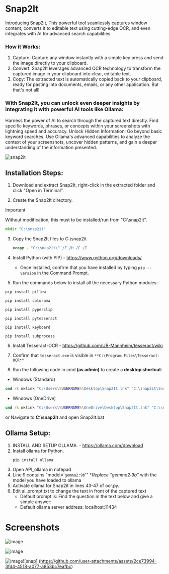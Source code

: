 # Snap2It
Introducing Snap2It, This powerful tool seamlessly captures window content, converts it to editable text using cutting-edge OCR, and even integrates with AI for advanced search capabilities.

### How it Works:
1. Capture: Capture any window instantly with a simple key press and send the image directly to your clipboard.
2. Convert: Snap2It leverages advanced OCR technology to transform the captured image in your clipboard into clear, editable text.
3. Copy: The extracted text is automatically copied back to your clipboard, ready for pasting into documents, emails, or any other application.
But that's not all!
### With Snap2It, you can unlock even deeper insights by integrating it with powerful AI tools like Ollama:
Harness the power of AI to search through the captured text directly. Find specific keywords, phrases, or concepts within your screenshots with lightning speed and accuracy.
Unlock Hidden Information: Go beyond basic keyword searches. Use Ollama's advanced capabilities to analyze the context of your screenshots, uncover hidden patterns, and gain a deeper understanding of the information presented.

![snap2it](https://github.com/user-attachments/assets/2d75f567-59db-48b4-a868-147cfb0c9746)

## Installation Steps:

1. Download and extract Snap2It, right-click in the extracted folder and click "Open in Terminal".
   
2. Create the Snap2It directory.
> [!IMPORTANT]
> Without modification, this must to be installed/run from "C:\snap2it".

   ```cmd
   mkdir "C:\snap2it"
   ```
3. Copy the Snap2It files to C:\snap2it
   ```cmd
   xcopy . "C:\snap2it\" /E /H /C /I
   ```
   
4. Install Python (with PIP) - https://www.python.org/downloads/
   - Once installed, confirm that you have installed by typing `pip --version` in the Command Prompt.

5. Run the commands below to install all the necessary Python modules:
```
pip install pillow
```
```
pip install colorama
```
```
pip install pyperclip
```
```
pip install pytesseract
```
```
pip install keyboard
```
```
pip install subprocess
```


6. Install Tesseract-OCR - https://github.com/UB-Mannheim/tesseract/wiki
   
7. Confirm that `tesseract.exe` is visible in `**C:\Program Files\Tesseract-OCR**`
   
8. Run the following code in cmd **(as admin)** to create a **desktop shortcut**: 
- Windows (Standard)
```cmd
cmd /k mklink "C:\Users\%USERNAME%\Desktop\Snap2It.lnk" "C:\snap2it\Snap2It.bat"
```
- Windows (OneDrive)
```cmd
cmd /k mklink "C:\Users\%USERNAME%\OneDrive\Desktop\Snap2It.lnk" "C:\snap2it\Snap2It.bat"
```
or Navigate to **C:\snap2it** and open Snap2It.bat


## Ollama Setup:
1. INSTALL AND SETUP OLLAMA. - https://ollama.com/download
2. Install ollama for Python.
   ```
   pip install ollama
   ```
3. Open API_ollama in notepad
4. Line 9 contains "model='`gemma2:9b`'" **Replace "gemma2:9b"* with the model you have loaded to ollama
5. Activate ollama for Snap2it in lines 43-47 of ocr.py.
6. Edit ai_prompt.txt to change the text in front of the captured text
   - Default prompt is: Find the question in the text below and give a simple answer:
   - Default ollama server address: localhost:11434
  
# Screenshots

   ![image](https://github.com/user-attachments/assets/c50fff81-9f1f-42ae-be90-70b37ce6f605)

   ![image](https://github.com/user-attachments/assets/2949374c-07ac-46e5-be08-690087910f08)

   ![image](https://github.com/user-attachments/assets/76d9e9c5-cf6e-4de7-b3e7-faa7334e0751)![snap]
   (https://github.com/user-attachments/assets/2ce73994-3fd4-4518-a077-a853bc7eafbc)






